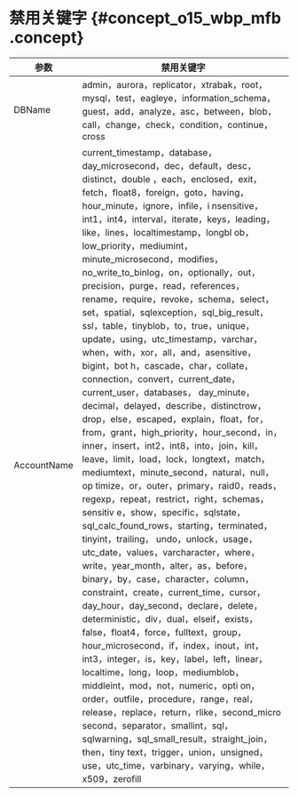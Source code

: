 # 禁用关键字 {#concept_o15_wbp_mfb .concept}

|参数|禁用关键字|
|--|-----|
|DBName|admin，aurora，replicator，xtrabak，root，mysql，test，eagleye，information\_schema，guest，add，analyze，asc，between，blob，call，change，check，condition，continue，cross|
|AccountName|current\_timestamp，database，day\_microsecond，dec，default，desc，distinct，double ，each，enclosed，exit，fetch，float8，foreign，goto，having，hour\_minute，ignore，infile，i nsensitive，int1，int4，interval，iterate，keys，leading，like，lines，localtimestamp，longbl ob，low\_priority，mediumint，minute\_microsecond，modifies，no\_write\_to\_binlog，on，optionally，out，precision，purge，read，references，rename，require，revoke，schema，select，set，spatial，sqlexception，sql\_big\_result，ssl，table，tinyblob，to，true，unique， update，using，utc\_timestamp，varchar，when，with，xor，all，and，asensitive，bigint，bot h，cascade，char，collate，connection，convert，current\_date，current\_user，databases， day\_minute，decimal，delayed，describe，distinctrow，drop，else，escaped，explain，float，for，from，grant，high\_priority，hour\_second，in，inner，insert，int2，int8，into，join，kill， leave，limit，load，lock，longtext，match，mediumtext，minute\_second，natural，null，op timize，or，outer，primary，raid0，reads，regexp，repeat，restrict，right，schemas，sensitiv e，show，specific，sqlstate，sql\_calc\_found\_rows，starting，terminated，tinyint，trailing， undo，unlock，usage，utc\_date，values，varcharacter，where，write，year\_month，alter，as，before，binary，by，case，character，column，constraint，create，current\_time，cursor，day\_hour，day\_second，declare，delete，deterministic，div，dual，elseif，exists，false，float4，force，fulltext，group，hour\_microsecond，if，index，inout，int，int3，integer，is，key，label，left，linear，localtime，long，loop，mediumblob，middleint，mod，not，numeric，opti on，order，outfile，procedure，range，real，release，replace，return，rlike，second\_micro second，separator，smallint，sql，sqlwarning，sql\_small\_result，straight\_join，then，tiny text，trigger，union，unsigned，use，utc\_time，varbinary，varying，while，x509，zerofill|

